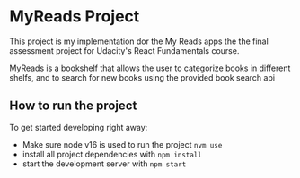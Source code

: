 # MyReads Project

This project is my implementation dor the My Reads apps the the final assessment project for Udacity's React Fundamentals course.  

MyReads is a bookshelf that allows the user to categorize books in different shelfs, and to search for new books using the provided book search api 

##  How to run the project

To get started developing right away:
- Make sure node v16 is used to run the project `nvm use`
- install all project dependencies with `npm install`
- start the development server with `npm start`

